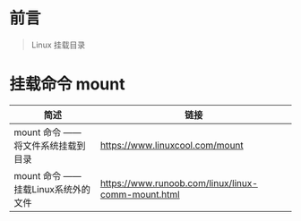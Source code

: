 # 前言

> Linux 挂载目录

# 挂载命令 mount

 **简述**                       | **链接**                                                      
------------------------------|-------------------------------------------------------------
mount 命令 —— 将文件系统挂载到目录 | https://www.linuxcool.com/mount
mount 命令 —— 挂载Linux系统外的文件 | https://www.runoob.com/linux/linux-comm-mount.html